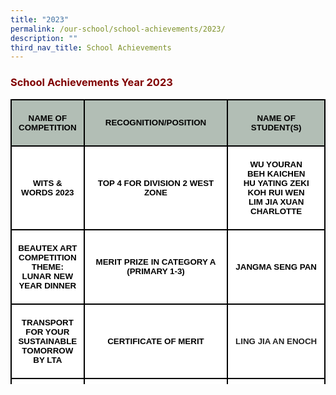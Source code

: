 ```yaml
---
title: "2023"
permalink: /our-school/school-achievements/2023/
description: ""
third_nav_title: School Achievements
---
```


<h3><strong><span style="color: #800000;">School Achievements Year 2023</span></strong></h3>

<table class="MsoNormalTable" style="width: 100%; border-collapse: collapse; border: none; height: 456px;" border="1" width="100%" cellspacing="0" cellpadding="0">
<tbody>
<tr style="mso-yfti-irow: 0; mso-yfti-firstrow: yes;">
<td style="width: 23.24%; border: 1.5pt solid black; background: #b2beb5; padding: 3.75pt 7.5pt; height: 12px;" width="23%">
<p class="MsoNormal" style="mso-margin-top-alt: auto; mso-margin-bottom-alt: auto; text-align: center; line-height: normal;" align="center"><strong><span style="font-size: 10.0pt; font-family: 'Arial',sans-serif; mso-fareast-font-family: 'Times New Roman'; color: black; mso-ansi-language: EN-US; mso-bidi-language: TA;">NAME OF COMPETITION</span></strong></p>
</td>
<td style="width: 45.75%; border-top: 1.5pt solid black; border-right: 1.5pt solid black; border-bottom: 1.5pt solid black; border-image: initial; border-left: none; background: #b2beb5; padding: 3.75pt 7.5pt; height: 12px;" width="44%">
<p class="MsoNormal" style="mso-margin-top-alt: auto; mso-margin-bottom-alt: auto; text-align: center; line-height: normal;" align="center"><strong><span style="font-size: 10.0pt; font-family: 'Arial',sans-serif; mso-fareast-font-family: 'Times New Roman'; color: black; mso-ansi-language: EN-US; mso-bidi-language: TA;">RECOGNITION/POSITION</span></strong></p>
</td>
<td style="width: 31.01%; border-top: 1.5pt solid black; border-right: 1.5pt solid black; border-bottom: 1.5pt solid black; border-image: initial; border-left: none; background: #b2beb5; padding: 3.75pt 7.5pt; height: 12px;" width="32%">
<p class="MsoNormal" style="mso-margin-top-alt: auto; mso-margin-bottom-alt: auto; text-align: center; line-height: normal;" align="center"><strong><span style="font-size: 10.0pt; font-family: 'Arial',sans-serif; mso-fareast-font-family: 'Times New Roman'; color: black; mso-ansi-language: EN-US; mso-bidi-language: TA;">NAME OF STUDENT(S)</span></strong></p>
</td>
</tr>
<tr style="mso-yfti-irow: 1;">
<td style="width: 23.24%; border-right: 1.5pt solid black; border-bottom: 1.5pt solid black; border-left: 1.5pt solid black; border-image: initial; border-top: none; background: white; padding: 3.75pt 7.5pt; height: 83px;" width="23%">
<p class="MsoNormal" style="mso-margin-top-alt: auto; mso-margin-bottom-alt: auto; text-align: center; line-height: normal;" align="center"><strong><span lang="EN-SG" style="font-size: 10.0pt; font-family: 'Arial',sans-serif; color: black;">WITS &amp; WORDS 2023</span></strong></p>
</td>
<td style="width: 45.75%; border-top: none; border-left: none; border-bottom: 1.5pt solid black; border-right: 1.5pt solid black; background: white; padding: 3.75pt 7.5pt; height: 83px;" width="44%">
<p class="MsoNormal" style="mso-margin-top-alt: auto; mso-margin-bottom-alt: auto; text-align: center; line-height: normal;" align="center"><strong><span lang="EN-SG" style="font-size: 10.0pt; font-family: 'Arial',sans-serif; color: black;">TOP 4 FOR DIVISION 2 WEST ZONE</span></strong></p>
</td>
<td style="width: 31.01%; border-top: none; border-left: none; border-bottom: 1.5pt solid black; border-right: 1.5pt solid black; background: white; padding: 3.75pt 7.5pt; height: 83px;" width="32%">
<p class="MsoNormal" style="mso-margin-top-alt: auto; mso-margin-bottom-alt: auto; text-align: center; line-height: normal;" align="center"><strong><span lang="EN-SG" style="font-size: 10.0pt; font-family: 'Arial',sans-serif; color: black;">WU YOURAN<br />BEH KAICHEN<br />HU YATING ZEKI<br />KOH RUI WEN<br />LIM JIA XUAN CHARLOTTE</span></strong></p>
</td>
</tr>
<tr style="mso-yfti-irow: 2;">
<td style="width: 23.24%; border-right: 1.5pt solid black; border-bottom: 1.5pt solid black; border-left: 1.5pt solid black; border-image: initial; border-top: none; background: white; padding: 3.75pt 7.5pt; height: 96px;" width="23%">
<p class="MsoNormal" style="mso-margin-top-alt: auto; mso-margin-bottom-alt: auto; text-align: center; line-height: normal;" align="center"><strong><span lang="EN-SG" style="font-size: 10.0pt; font-family: 'Arial',sans-serif; color: black;">BEAUTEX ART COMPETITION THEME: LUNAR NEW YEAR DINNER</span></strong></p>
</td>
<td style="width: 45.75%; border-top: none; border-left: none; border-bottom: 1.5pt solid black; border-right: 1.5pt solid black; background: white; padding: 3.75pt 7.5pt; height: 96px;" width="44%">
<p class="MsoNormal" style="mso-margin-top-alt: auto; mso-margin-bottom-alt: auto; text-align: center; line-height: normal;" align="center"><strong><span lang="EN-SG" style="font-size: 10.0pt; font-family: 'Arial',sans-serif; color: black;">MERIT PRIZE IN CATEGORY A (PRIMARY 1-3)</span></strong></p>
</td>
<td style="width: 31.01%; border-top: none; border-left: none; border-bottom: 1.5pt solid black; border-right: 1.5pt solid black; background: white; padding: 3.75pt 7.5pt; height: 96px;" width="32%">
<p class="MsoNormal" style="mso-margin-top-alt: auto; mso-margin-bottom-alt: auto; text-align: center; line-height: normal;" align="center"><strong><span lang="EN-SG" style="font-size: 10.0pt; font-family: 'Arial',sans-serif; color: black;">JANGMA SENG PAN</span></strong></p>
</td>
</tr>
<tr style="mso-yfti-irow: 3;">
<td style="width: 23.24%; border-right: 1.5pt solid black; border-bottom: 1.5pt solid black; border-left: 1.5pt solid black; border-image: initial; border-top: none; background: white; padding: 3.75pt 7.5pt; height: 79px;" width="23%">
<p class="MsoNormal" style="mso-margin-top-alt: auto; mso-margin-bottom-alt: auto; text-align: center; line-height: normal;" align="center"><strong><span lang="EN-SG" style="font-size: 10.0pt; font-family: 'Arial',sans-serif; color: black;">TRANSPORT FOR YOUR SUSTAINABLE TOMORROW BY LTA</span></strong></p>
</td>
<td style="width: 45.75%; border-top: none; border-left: none; border-bottom: 1.5pt solid black; border-right: 1.5pt solid black; background: white; padding: 3.75pt 7.5pt; height: 79px;" width="44%">
<p class="MsoNormal" style="mso-margin-top-alt: auto; mso-margin-bottom-alt: auto; text-align: center; line-height: normal;" align="center"><strong><span lang="EN-SG" style="font-size: 10.0pt; font-family: 'Arial',sans-serif; color: black;">CERTIFICATE OF MERIT</span></strong></p>
</td>
<td style="width: 31.01%; border-top: none; border-left: none; border-bottom: 1.5pt solid black; border-right: 1.5pt solid black; background: white; padding: 3.75pt 7.5pt; height: 79px;" width="32%">
<p class="MsoNormal" style="mso-margin-top-alt: auto; mso-margin-bottom-alt: auto; text-align: center; line-height: normal;" align="center"><strong><span lang="EN-SG" style="font-size: 10.0pt; font-family: 'Arial',sans-serif; color: #222222;">LING JIA AN ENOCH</span></strong></p>
</td>
</tr>
<tr style="mso-yfti-irow: 4;">
<td style="width: 23.24%; border-right: 1.5pt solid black; border-bottom: 1.5pt solid black; border-left: 1.5pt solid black; border-image: initial; border-top: none; background: white; padding: 3.75pt 7.5pt; height: 186px;" rowspan="3" width="23%">
<p class="MsoNormal" style="mso-margin-top-alt: auto; mso-margin-bottom-alt: auto; text-align: center; line-height: normal;" align="center"><strong><span lang="EN-SG" style="font-size: 10.0pt; font-family: 'Arial',sans-serif; color: #292929;">RECYCLING COMPETITION</span></strong></p>
</td>
<td style="width: 45.75%; border-top: none; border-left: none; border-bottom: 1.5pt solid black; border-right: 1.5pt solid black; background: white; padding: 3.75pt 7.5pt; height: 62px;" width="44%">
<p class="MsoNormal" style="mso-margin-top-alt: auto; mso-margin-bottom-alt: auto; text-align: center; line-height: normal;" align="center"><strong><span lang="EN-SG" style="font-size: 10.0pt; font-family: 'Arial',sans-serif; color: black;">1ST PLACE FOR MADE A DIFFERENE AWARD</span></strong></p>
</td>
<td style="width: 31.01%; border-top: none; border-left: none; border-bottom: 1.5pt solid black; border-right: 1.5pt solid black; background: white; padding: 3.75pt 7.5pt; height: 62px;" width="32%">
<p class="MsoNormal" style="mso-margin-top-alt: auto; mso-margin-bottom-alt: auto; text-align: center; line-height: normal;" align="center"><strong><span lang="EN-SG" style="font-size: 10.0pt; font-family: 'Arial',sans-serif; color: black;">NURFARAH ALEESHA BINTE MOHAMED AZMI</span></strong></p>
</td>
</tr>
<tr style="mso-yfti-irow: 5;">
<td style="width: 45.75%; border-top: none; border-left: none; border-bottom: 1.5pt solid black; border-right: 1.5pt solid black; background: white; padding: 3.75pt 7.5pt; height: 62px;" width="44%">
<p class="MsoNormal" style="mso-margin-top-alt: auto; mso-margin-bottom-alt: auto; text-align: center; line-height: normal;" align="center"><strong><span lang="EN-SG" style="font-size: 10.0pt; font-family: 'Arial',sans-serif; color: black;">1ST PLACE FOR BEST SUSTAINABLE MESSAGE AWARD</span></strong></p>
</td>
<td style="width: 31.01%; border-top: none; border-left: none; border-bottom: 1.5pt solid black; border-right: 1.5pt solid black; background: white; padding: 3.75pt 7.5pt; height: 62px;" width="32%">
<p class="MsoNormal" style="mso-margin-top-alt: auto; mso-margin-bottom-alt: auto; text-align: center; line-height: normal;" align="center"><strong><span lang="EN-SG" style="font-size: 10.0pt; font-family: 'Arial',sans-serif; color: black;">LUO ZI YANG ZACHARY</span></strong></p>
</td>
</tr>
<tr style="mso-yfti-irow: 6; mso-yfti-lastrow: yes;">
<td style="width: 45.75%; border-top: none; border-left: none; border-bottom: 1.5pt solid black; border-right: 1.5pt solid black; background: white; padding: 3.75pt 7.5pt; height: 62px;" width="44%">
<p class="MsoNormal" style="mso-margin-top-alt: auto; mso-margin-bottom-alt: auto; text-align: center; line-height: normal;" align="center"><strong><span lang="EN-SG" style="font-size: 10.0pt; font-family: 'Arial',sans-serif; color: black;">2ND PLACE FOR BEST SUSTAINABLE MESSAGE AWARD</span></strong></p>
</td>
<td style="width: 31.01%; border-top: none; border-left: none; border-bottom: 1.5pt solid black; border-right: 1.5pt solid black; background: white; padding: 3.75pt 7.5pt; height: 62px;" width="32%">
<p class="MsoNormal" style="mso-margin-top-alt: auto; mso-margin-bottom-alt: auto; text-align: center; line-height: normal;" align="center"><strong><span lang="EN-SG" style="font-size: 10.0pt; font-family: 'Arial',sans-serif; color: black;">NG YONG XUAN</span></strong></p>
</td>
</tr>
</tbody>
</table>